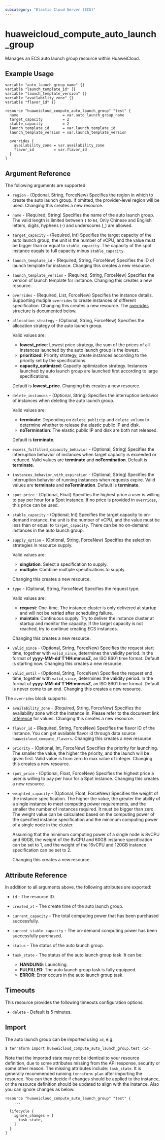 ```yaml
---
subcategory: "Elastic Cloud Server (ECS)"
---
```


# huaweicloud_compute_auto_launch_group

Manages an ECS auto launch group resource within HuaweiCloud.

## Example Usage

```hcl
variable "auto_launch_group_name" {}
variable "launch_template_id" {}
variable "launch_template_version" {}
variable "availability_zone" {}
variable "flavor_id" {}

resource "huaweicloud_compute_auto_launch_group" "test" {
  name                    = var.auto_launch_group_name
  target_capacity         = 2
  stable_capacity         = 2
  launch_template_id      = var.launch_template_id
  launch_template_version = var.launch_template_version

  overrides {
    availability_zone = var.availability_zone
    flavor_id         = var.flavor_id
  }
}
```

## Argument Reference

The following arguments are supported:

* `region` - (Optional, String, ForceNew) Specifies the region in which to create the auto launch group.
  If omitted, the provider-level region will be used. Changing this creates a new resource.

* `name` - (Required, String) Specifies the name of the auto launch group. The valid length is limited
  between `1` to `64`, Only Chinese and English letters, digits, hyphens (-) and underscores (_) are allowed.

* `target_capacity` - (Required, Int) Specifies the target capacity of the auto launch group, the unit is the number of
  vCPU, and the value must be bigger than or equal to `stable_capacity`. The capacity of the spot instance euqals to
  full capacity minus `stable_capacity`.

* `launch_template_id` - (Required, String, ForceNew) Specifies the ID of launch template for instance.
  Changing this creates a new resource.

* `launch_template_version` - (Required, String, ForceNew) Specifies the version of launch template for instance.
  Changing this creates a new resource.

* `overrides` - (Required, List, ForceNew) Specifies the instance details. Supporting mutiple `overrides` to create
  instances of different specification. Changing this creates a new resource.
  The [overrides](#block--overrides) structure is documented below.

* `allocation_strategy` - (Optional, String, ForceNew) Specifies the allocation strategy of the auto launch group.

  Valid values are:
  + **lowest_price**: Lowest price strategy, the sum of the prices of all instances launched by the auto launch group
    is the lowest.
  + **prioritized**: Priority strategy, create instances according to the priority set by the specifications.
  + **capacity_optimized**: Capacity optimization strategy. Instances launched by auto launch group are launched first
    according to large specifications.

  Default is **lowest_price**. Changing this creates a new resource.

* `delete_instances` - (Optional, String) Specifies the interruption behavior of instances when deleting the auto launch
  group.

  Valid values are:
  + **terminate**: Depending on `delete_publicip` and `delete_volume` to determine whether to release the elastic public
    IP and disk.
  + **noTermination**: The elastic public IP and disk are both not released.

  Default is **terminate**.

* `excess_fulfilled_capacity_behavior` - (Optional, String) Specifies the interruption behavior of instances when target
  capacity is exceeded or reduced. Valid values are **terminate** and **noTermination**. Default is **terminate**.

* `instances_behavior_with_expiration` - (Optional, String) Specifies the interruption behavior of running instances
  when requests expire. Valid values are **terminate** and **noTermination**. Default is **terminate**.

* `spot_price` - (Optional, Float) Specifies the highest price a user is willing to pay per hour for a Spot instance.
  If no price is provided in `overrides`, this price can be used.

* `stable_capacity` - (Optional, Int) Specifies the target capacity to on-demand instance, the unit is the number of
  vCPU, and the value must be less than or equal to `target_capacity`. There can be no on-demand instances in the auto
  launch group.

* `supply_option` - (Optional, String, ForceNew) Specifies the selection strategies in resource supply.

  Valid values are:
  + **singlation**: Select a specification to supply.
  + **multiple**: Combine multiple specifications to supply.

  Changing this creates a new resource.

* `type` - (Optional, String, ForceNew) Specifies the request type.

  Valid values are:
  + **request**: One-time. The instance cluster is only delivered at startup and will not be retried after scheduling
    failure.
  + **maintain**: Continuous supply. Try to deliver the instance cluster at startup and monitor the capacity. If the
    target capacity is not reached, try to continue creating ECS ​​instances.

  Changing this creates a new resource.

* `valid_since` - (Optional, String, ForceNew) Specifies the request start time, together with `valid_since`, determines
  the validity period. In the format of **yyyy-MM-dd'T'HH:mm:ssZ**, an ISO 8601 time format. Default is starting now.
  Changing this creates a new resource.

* `valid_until` - (Optional, String, ForceNew) Specifies the request end time, together with `valid_since`, determines
  the validity period. In the format of **yyyy-MM-dd'T'HH:mm:ssZ**, an ISO 8601 time format. Default is never come to an
  end. Changing this creates a new resource.

<a name="block--overrides"></a>
The `overrides` block supports:

* `availability_zone` - (Required, String, ForceNew) Specifies the availability zone which the instance in.
  Please refer to the document link [reference](https://developer.huaweicloud.com/intl/en-us/endpoint/?ECS) for values.
  Changing this creates a new resource.

* `flavor_id` - (Required, String, ForceNew) Specifies the flavor ID of the instance. You can get available flavor id
  through data source `huaweicloud_compute_flavors`.
  Changing this creates a new resource.

* `priority` - (Optional, Int, ForceNew) Specifies the priority for launching. The smaller the value, the higher the
  priority, and the launch will be given first. Valid value is from zero to max value of integer.
  Changing this creates a new resource.

* `spot_price` - (Optional, Float, ForceNew) Specifies the highest price a user is willing to pay per hour for a Spot
  instance. Changing this creates a new resource.

* `weighted_capacity` - (Optional, Float, ForceNew) Specifies the weight of the instance specification. The higher the
  value, the greater the ability of a single instance to meet computing power requirements, and the smaller the number
  of instances required. It must be bigger than zero. The weight value can be calculated based on the computing power of
  the specified instance specification and the minimum computing power of a single node in the cluster.

  Assuming that the minimum computing power of a single node is 8vCPU and 60GB, the weight of the 8vCPU and 60GB
  instance specification can be set to 1, and the weight of the 16vCPU and 120GB instance specification can be set to 2.

  Changing this creates a new resource.

## Attribute Reference

In addition to all arguments above, the following attributes are exported:

* `id` - The resource ID.

* `created_at` - The create time of the auto launch group.

* `current_capacity` - The total computing power that has been purchased successfully.

* `current_stable_capacity` - The on-demand computing power has been successfully purchased.

* `status` - The status of the auto launch group.

* `task_state` - The status of the auto launch group task. It can be:
  + **HANDLING**: Launching.
  + **FULFILLED**: The auto launch group task is fully equipped.
  + **ERROR**: Error occurs in the auto launch group task.

## Timeouts

This resource provides the following timeouts configuration options:

* `delete` - Default is 5 minutes.

## Import

The auto launch group can be imported using `id`, e.g.

```bash
$ terraform import huaweicloud_compute_auto_launch_group.test <id>
```

Note that the imported state may not be identical to your resource definition, due to some attributes missing from the
API response, security or some other reason.
The missing attributes include: `task_state`.
It is generally recommended running `terraform plan` after importing the resource.
You can then decide if changes should be applied to the instance, or the resource definition should be updated to
align with the instance. Also you can ignore changes as below.

```hcl
resource "huaweicloud_compute_auto_launch_group" "test" {
    ...

  lifecycle {
    ignore_changes = [
      task_state,
    ]
  }
}
```

